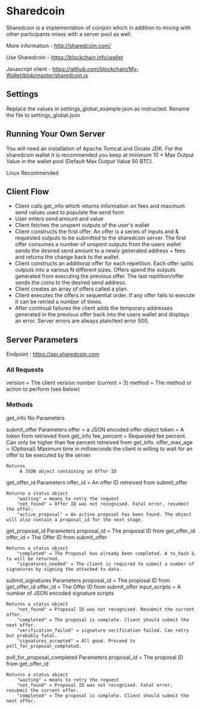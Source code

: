 # Sharedcoin

Sharedcoin is a implementation of coinjoin which in addition to mixing with other participants mixes with a server pool as well.

More information - http://sharedcoin.com/

Use Sharedcoin - https://blockchain.info/wallet

Javascript client - https://github.com/blockchain/My-Wallet/blob/master/sharedcoin.js

## Settings

Replace the values in settings_global_example.json as instructed. Rename the file to settings_global.json

## Running Your Own Server

You will need an installation of Apache Tomcat and Orcale JDK. For the sharedcoin wallet it is recommended you keep at minimum 10 * Max Output Value in the wallet pool (Default Max Output Value 50 BTC). 

Linux Recommended

## Client Flow

- Client calls get_info which returns information on fees and maximum send values used to populate the send form
- User enters send amount and value
- Client fetches the unspent outputs of the user's wallet
- Client constructs the first offer. An offer is a series of inputs and & requested outputs to be submitted to the sharedcoin server. The first offer consumes a number of unspent outputs from the users wallet sends the desired send amount to a newly generated address + fees and returns the change back to the wallet.
- Client constructs an additional offer for each repetition. Each offer splits outputs into a various N different sizes. Offers spend the outputs generated from executing the previous offer. The last repitition/offer sends the coins to the desired send address.
- Client creates an array of offers called a plan.
- Client executes the offers in sequential order. If any offer fails to execute it can be retried a number of times.
- After continual failures the client adds the temporary addresses generated in the previous offer back into the users wallet and displays an error. Server errors are always plain/text error 500.

## Server Parameters

Endpoint : https://api.sharedcoin.com

### All Requests

version = The client version number (current = 3)
method = The method or action to perform (see below)

### Methods

get_info
	No Parameters

submit_offer
	Parameters
		offer = a JSON encoded offer object
		token = A token from retrieved from get_info
		fee_percent = Requested fee percent. Can only be higher than fee percent retreived from get_info.
		offer_max_age = (Optional) Maximum time in milliseconds the client is willing to wait for an offer to be executed by the server.

	Returns
		 A JSON object containing an Offer ID

get_offer_id
	Parameters
		offer_id = An offer ID retreived from submit_offer

	Returns a status object 
		"waiting" = means to retry the request
		"not_found" = Offer ID was not recognised. Fatal error, resubmit the offer.
		"active_proposal" = An active proposal has been found. The object will also contain a proposal_id for the next stage.

get_proposal_id
	Parameters
		proposal_id = The proposal ID from get_offer_id
		offer_id = The Offer ID from submit_offer

	Returns a status object 
		"completed" = The Proposal has already been completed. A tx_hash & tx will be returned.
		"signatures_needed" = The client is required to submit a number of signatures by signing the attached tx data.

submit_signatures
	Parameters
		proposal_id = The proposal ID from get_offer_id
		offer_id = The Offer ID from submit_offer
		input_scripts = A number of JSON encoded signature scripts

	Returns a status object 
		"not_found" = Proposal ID was not recognised. Resubmit the current offer.
		"completed" = The proposal is complete. Client should submit the next offer.
		"verification_failed" = signature verification failed. Can retry but probably fatal.
		"signatures_accepted" = All good. Proceed to poll_for_proposal_completed.

poll_for_proposal_completed
	Parameters
		proposal_id = The proposal ID from get_offer_id 

	Returns a status object 
		"waiting" = means to retry the request
		"not_found" = Proposal ID was not recognised. Fatal error, resubmit the current offer.
		"completed" = The proposal is complete. Client should submit the next offer.






